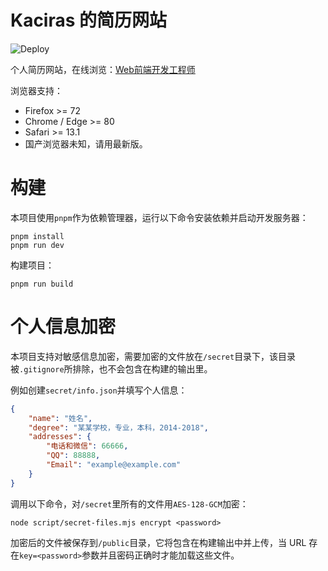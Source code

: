 # Kaciras 的简历网站

![Deploy](https://github.com/Kaciras/Resume2/workflows/Deploy/badge.svg)

个人简历网站，在线浏览：[Web前端开发工程师](https://resume.kaciras.com/web)

浏览器支持：
* Firefox >= 72
* Chrome / Edge >= 80
* Safari >= 13.1
* 国产浏览器未知，请用最新版。

# 构建

本项目使用`pnpm`作为依赖管理器，运行以下命令安装依赖并启动开发服务器：

```shell
pnpm install
pnpm run dev
```

构建项目：

```shell
pnpm run build
```

# 个人信息加密

本项目支持对敏感信息加密，需要加密的文件放在`/secret`目录下，该目录被`.gitignore`所排除，也不会包含在构建的输出里。

例如创建`secret/info.json`并填写个人信息：

```json
{
	"name": "姓名",
	"degree": "某某学校，专业，本科，2014-2018",
	"addresses": {
		"电话和微信": 66666,
		"QQ": 88888,
		"Email": "example@example.com"
	}
}
```

调用以下命令，对`/secret`里所有的文件用`AES-128-GCM`加密：

```shell script
node script/secret-files.mjs encrypt <password>
```

加密后的文件被保存到`/public`目录，它将包含在构建输出中并上传，当 URL 存在`key=<password>`参数并且密码正确时才能加载这些文件。
